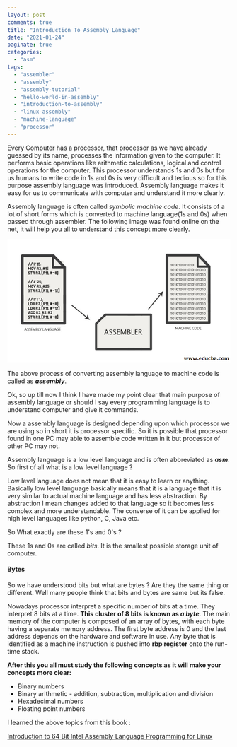 ```yaml
---
layout: post
comments: true
title: "Introduction To Assembly Language"
date: "2021-01-24"
paginate: true
categories: 
  - "asm"
tags: 
  - "assembler"
  - "assembly"
  - "assembly-tutorial"
  - "hello-world-in-assembly"
  - "introduction-to-assembly"
  - "linux-assembly"
  - "machine-language"
  - "processor"
---
```


Every Computer has a processor, that processor as we have already guessed by its name, processes the information given to the computer. It performs basic operations like arithmetic calculations, logical and control operations for the computer. This processor understands 1s and 0s but for us humans to write code in 1s and 0s is very difficult and tedious so for this purpose assembly language was introduced. Assembly language makes it easy for us to communicate with computer and understand it more clearly.

Assembly language is often called _symbolic machine code_. It consists of a lot of short forms which is converted to machine language(1s and 0s) when passed through assembler. The following image was found online on the net, it will help you all to understand this concept more clearly.

<img src="/images/Assembly-Language-vs-Machine-Language-1.png" class="center" >



The above process of converting assembly language to machine code is called as **_assembly_**.

Ok, so up till now I think I have made my point clear that main purpose of assembly language or should I say every programming language is to understand computer and give it commands.

Now a assembly language is designed depending upon which processor we are using so in short it is processor specific. So it is possible that processor found in one PC may able to assemble code written in it but processor of other PC may not.

Assembly language is a low level language and is often abbreviated as **_asm_**. So first of all what is a low level language ?

Low level language does not mean that it is easy to learn or anything. Basically low level language basically means that it is a language that it is very similar to actual machine language and has less abstraction. By abstraction I mean changes added to that language so it becomes less complex and more understandable. The converse of it can be applied for high level languages like python, C, Java etc.

So What exactly are these 1's and 0's ?

These 1s and 0s are called _bits_. It is the smallest possible storage unit of computer.

#### Bytes

So we have understood bits but what are bytes ? Are they the same thing or different. Well many people think that bits and bytes are same but its false.

Nowadays processor interpret a specific number of bits at a time. They interpret 8 bits at a time. **This cluster of 8 bits is known as _a byte_**. The main memory of the computer is composed of an array of bytes, with each byte having a separate memory address. The first byte address is 0 and the last address depends on the hardware and software in use. Any byte that is identified as a machine instruction is pushed into **rbp register** onto the run-time stack.

**After this you all must study the following concepts as it will make your concepts more clear:**

- Binary numbers
- Binary arithmetic - addition, subtraction, multiplication and division
- Hexadecimal numbers
- Floating point numbers

I learned the above topics from this book :

[Introduction to 64 Bit Intel Assembly Language Programming for Linux](http://library.bagrintsev.me/ASM/Introduction%20to%2064bit%20Intel%20Assembly%20Language%20Programming%20for%20Linux.2011.pdf)
